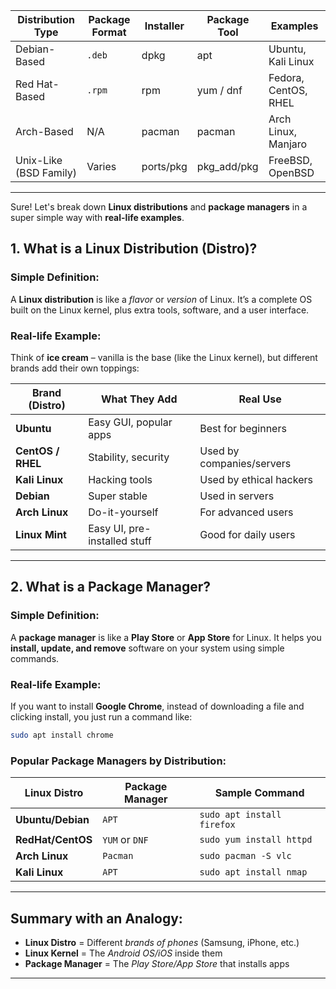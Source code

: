 | **Distribution Type** | **Package Format** | **Installer** | **Package Tool** | **Examples** |
| --- | --- | --- | --- | --- |
| Debian-Based | `.deb` | dpkg | apt | Ubuntu, Kali Linux |
| Red Hat-Based | `.rpm` | rpm | yum / dnf | Fedora, CentOS, RHEL |
| Arch-Based | N/A | pacman | pacman | Arch Linux, Manjaro |
| Unix-Like (BSD Family) | Varies | ports/pkg | pkg_add/pkg | FreeBSD, OpenBSD |

---

Sure! Let's break down **Linux distributions** and **package managers** in a super simple way with **real-life examples**.

## **1. What is a Linux Distribution (Distro)?**

### **Simple Definition:**

A **Linux distribution** is like a *flavor* or *version* of Linux. It’s a complete OS built on the Linux kernel, plus extra tools, software, and a user interface.

### **Real-life Example:**

Think of **ice cream** – vanilla is the base (like the Linux kernel), but different brands add their own toppings:

| Brand (Distro) | What They Add | Real Use |
| --- | --- | --- |
| **Ubuntu** | Easy GUI, popular apps | Best for beginners |
| **CentOS / RHEL** | Stability, security | Used by companies/servers |
| **Kali Linux** | Hacking tools | Used by ethical hackers |
| **Debian** | Super stable | Used in servers |
| **Arch Linux** | Do-it-yourself | For advanced users |
| **Linux Mint** | Easy UI, pre-installed stuff | Good for daily users |

---

## **2. What is a Package Manager?**

### **Simple Definition:**

A **package manager** is like a **Play Store** or **App Store** for Linux. It helps you **install, update, and remove** software on your system using simple commands.

### **Real-life Example:**

If you want to install **Google Chrome**, instead of downloading a file and clicking install, you just run a command like:

```bash
sudo apt install chrome

```

### **Popular Package Managers by Distribution:**

| Linux Distro | Package Manager | Sample Command |
| --- | --- | --- |
| **Ubuntu/Debian** | `APT` | `sudo apt install firefox` |
| **RedHat/CentOS** | `YUM` or `DNF` | `sudo yum install httpd` |
| **Arch Linux** | `Pacman` | `sudo pacman -S vlc` |
| **Kali Linux** | `APT` | `sudo apt install nmap` |

---

## **Summary with an Analogy:**

- **Linux Distro** = Different *brands of phones* (Samsung, iPhone, etc.)
- **Linux Kernel** = The *Android OS/iOS* inside them
- **Package Manager** = The *Play Store/App Store* that installs apps

---
